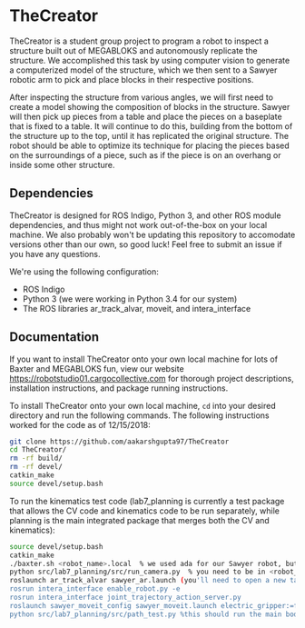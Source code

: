 # TheCreator
TheCreator is a student group project to program a robot to inspect a structure built out of MEGABLOKS and autonomously replicate the structure. We accomplished this task by using computer vision to generate a computerized model of the structure, which we then sent to a Sawyer robotic arm to pick and place blocks in their respective positions. 

After inspecting the structure from various angles, we will first need to create a model showing the composition of blocks in the structure. Sawyer will then pick up pieces from a table and place the pieces on a baseplate that is fixed to a table. It will continue to do this, building from the bottom of the structure up to the top, until it has replicated the original structure. The robot should be able to optimize its technique for placing the pieces based on the surroundings of a piece, such as if the piece is on an overhang or inside some other structure. 

## Dependencies
TheCreator is designed for ROS Indigo, Python 3, and other ROS module dependencies, and thus might not work out-of-the-box on your local machine. We also probably won't be updating this repository to accomodate versions other than our own, so good luck! Feel free to submit an issue if you have any questions. 

We're using the following configuration:
* ROS Indigo
* Python 3 (we were working in Python 3.4 for our system) 
* The ROS libraries ar_track_alvar, moveit, and intera_interface

## Documentation
If you want to install TheCreator onto your own local machine for lots of Baxter and MEGABLOKS fun, view our website https://robotstudio01.cargocollective.com for thorough project descriptions, installation instructions, and package running instructions. 

To install TheCreator onto your own local machine, `cd` into your desired directory and run the following commands. The following instructions worked for the code as of 12/15/2018:
```bash
git clone https://github.com/aakarshgupta97/TheCreator
cd TheCreator/
rm -rf build/
rm -rf devel/
catkin_make
source devel/setup.bash
```

To run the kinematics test code (lab7_planning is currently a test package that allows the CV code and kinematics code to be run separately, while planning is the main integrated package that merges both the CV and kinematics):
```bash
source devel/setup.bash
catkin_make
./baxter.sh <robot_name>.local  % we used ada for our Sawyer robot, but on a generic Sawyer this should be the handle name for the robot) 
python src/lab7_planning/src/run_camera.py  % you need to be in <robot_name> to do this (do this in the same terminal as the previous step
roslaunch ar_track_alvar sawyer_ar.launch (you'll need to open a new tab and repeat the above three commands for this step and every one after this)
rosrun intera_interface enable_robot.py -e
rosrun intera_interface joint_trajectory_action_server.py
roslaunch sawyer_moveit_config sawyer_moveit.launch electric_gripper:=false
python src/lab7_planning/src/path_test.py %this should run the main body of the code
```

